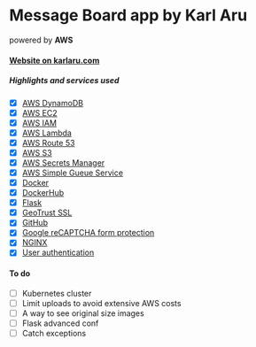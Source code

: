 # Message Board app by Karl Aru
powered by **AWS**

#### [Website on karlaru.com](https://karlaru.com)

##### Highlights and services used

- [x] [AWS DynamoDB](https://aws.amazon.com/dynamodb/)
- [x] [AWS EC2](https://aws.amazon.com/ec2/)
- [x] [AWS IAM](https://aws.amazon.com/iam/)
- [x] [AWS Lambda](https://aws.amazon.com/lambda/)
- [x] [AWS Route 53](https://aws.amazon.com/route53/)
- [x] [AWS S3](https://aws.amazon.com/s3/)
- [x] [AWS Secrets Manager](https://aws.amazon.com/secrets-manager/)
- [x] [AWS Simple Gueue Service](https://aws.amazon.com/sqs/)
- [x] [Docker](https://www.docker.com/)
- [x] [DockerHub](https://hub.docker.com/repository/docker/karlaru/message-board)
- [x] [Flask](https://flask.palletsprojects.com/)
- [x] [GeoTrust SSL](https://www.geotrust.com/)
- [x] [GitHub](https://github.com/KarlAruEE/messageBoard)
- [x] [Google reCAPTCHA form protection](https://www.google.com/recaptcha/)
- [x] [NGINX](https://www.nginx.com/)
- [x] [User authentication](https://developers.google.com/identity)

#### To do

- [ ] Kubernetes cluster
- [ ] Limit uploads to avoid extensive AWS costs
- [ ] A way to see original size images
- [ ] Flask advanced conf
- [ ] Catch exceptions